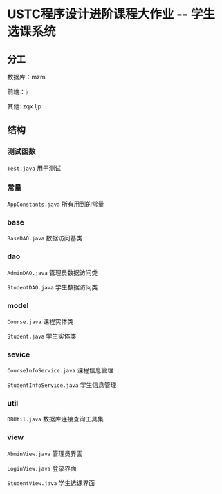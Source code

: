 # USTC程序设计进阶课程大作业 -- 学生选课系统

## 分工

数据库：mzm

前端：jr

其他: zqx ljp

## 结构

### 测试函数
`Test.java`    用于测试

### 常量
`AppConstants.java`    所有用到的常量
### base
`BaseDAO.java`    数据访问基类
### dao
`AdminDAO.java`    管理员数据访问类

`StudentDAO.java`    学生数据访问类
### model
`Course.java`    课程实体类

`Student.java`    学生实体类
### sevice
`CourseInfoService.java`    课程信息管理

`StudentInfoService.java`    学生信息管理
### util
`DBUtil.java`    数据库连接查询工具集
### view
`AbminView.java`    管理员界面

`LoginView.java`    登录界面

`StudentView.java`    学生选课界面

